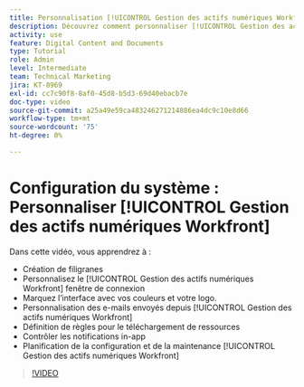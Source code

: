 ```yaml
---
title: Personnalisation [!UICONTROL Gestion des actifs numériques Workfront]
description: Découvrez comment personnaliser [!UICONTROL Gestion des actifs numériques Workfront] en créant des filigranes, en personnalisant la variable [!UICONTROL DAM] la fenêtre de connexion, l’identité graphique de l’interface, etc. ;
activity: use
feature: Digital Content and Documents
type: Tutorial
role: Admin
level: Intermediate
team: Technical Marketing
jira: KT-8969
exl-id: cc7c90f8-8af0-45d8-b5d3-69d40ebacb7e
doc-type: video
source-git-commit: a25a49e59ca483246271214886ea4dc9c10e8d66
workflow-type: tm+mt
source-wordcount: '75'
ht-degree: 0%

---
```


# Configuration du système : Personnaliser [!UICONTROL Gestion des actifs numériques Workfront]

Dans cette vidéo, vous apprendrez à :

* Création de filigranes
* Personnalisez le [!UICONTROL Gestion des actifs numériques Workfront] fenêtre de connexion
* Marquez l’interface avec vos couleurs et votre logo.
* Personnalisation des e-mails envoyés depuis [!UICONTROL Gestion des actifs numériques Workfront]
* Définition de règles pour le téléchargement de ressources
* Contrôler les notifications in-app
* Planification de la configuration et de la maintenance [!UICONTROL Gestion des actifs numériques Workfront]

>[!VIDEO](https://video.tv.adobe.com/v/335232/?quality=12&learn=on)
